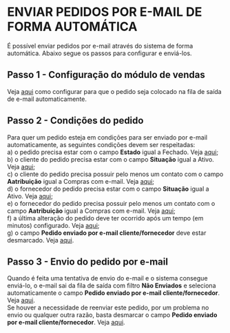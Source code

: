 # ENVIAR PEDIDOS POR E-MAIL DE FORMA AUTOMÁTICA
É possível enviar pedidos por e-mail através do sistema de forma automática. Abaixo segue os passos para configurar e enviá-los.

## Passo 1 - Configuração do módulo de vendas
Veja [aqui](/vendas/config-vendas.md) como configurar para que o pedido seja colocado na fila de saída de e-mail automaticamente. 

## Passo 2 - Condições do pedido
Para quer um pedido esteja em condições para ser enviado por e-mail automaticamente, as seguintes condições devem ser respeitadas:   
a) o pedido precisa estar com o campo **Estado** igual a Fechado. Veja [aqui](/vendas/pedidovenda#geral);   
b) o cliente do pedido precisa estar com o campo **Situação** igual a Ativo. Veja [aqui](/cadastros/pessoa#configuracoes);   
c) o cliente do pedido precisa possuir pelo menos um contato com o campo **Aatribuição** igual a Compras com e-mail. Veja [aqui](/geral/pessoacontatos.md);   
d) o fornecedor do pedido precisa estar com o campo **Situação** igual a Ativo. Veja [aqui](/cadastros/pessoa#configuracoes);   
e) o fornecedor do pedido precisa possuir pelo menos um contato com o campo **Aatribuição** igual a Compras com e-mail. Veja [aqui](/geral/pessoacontatos.md);   
f) a última alteração do pedido deve ter ocorrido após um tempo (em minutos) configurado. Veja [aqui](/vendas/config-vendas.md);   
g) o campo **Pedido enviado por e-mail cliente/fornecedor** deve estar desmarcado. Veja [aqui](/vendas/pedidovenda#geral).   

## Passo 3 - Envio do pedido por e-mail
Quando é feita uma tentativa de envio do e-mail e o sistema consegue enviá-lo, o e-mail sai da fila de saída com filtro **Não Enviados** e seleciona automaticamente o campo **Pedido enviado por e-mail cliente/fornecedor**. Veja [aqui](/vendas/pedidovenda#geral).   
Se houver a necessidade de reenviar este pedido, por um problema no envio ou qualquer outra razão, basta desmarcar o campo **Pedido enviado por e-mail cliente/fornecedor**. Veja [aqui](/vendas/pedidovenda#geral).


